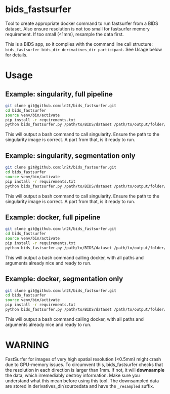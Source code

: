 # bids_fastsurfer

Tool to create appropriate docker command to run fastsurfer from a BIDS dataset.
Also ensure resolution is not too small for fastsurfer memory requirement. If too small (<1mm), resample the data first.

This is a BIDS app, so it complies with the command line call structure: `bids_fastsurfer bids_dir derivatives_dir participant`. See Usage below for details.

# Usage

## Example: singularity, full pipeline

```bash
git clone git@github.com:ln2t/bids_fastsurfer.git
cd bids_fastsurfer
source venv/bin/activate
pip install -r requirements.txt
python bids_fastsurfer.py /path/to/BIDS/dataset /path/to/output/folder/bids_fastsurfer participant --participant_label 42 --singularity
```
This will output a bash command to call singularity.
Ensure the path to the singularity image is correct. A part from that, is it ready to run.

## Example: singularity, segmentation only

```bash
git clone git@github.com:ln2t/bids_fastsurfer.git
cd bids_fastsurfer
source venv/bin/activate
pip install -r requirements.txt
python bids_fastsurfer.py /path/to/BIDS/dataset /path/to/output/folder/bids_fastsurfer participant --participant_label 42 --singularity --seg_only
```
This will output a bash command to call singularity.
Ensure the path to the singularity image is correct. A part from that, is it ready to run.
## Example: docker, full pipeline

```bash
git clone git@github.com:ln2t/bids_fastsurfer.git
cd bids_fastsurfer
source venv/bin/activate
pip install -r requirements.txt
python bids_fastsurfer.py /path/to/BIDS/dataset /path/to/output/folder/bids_fastsurfer participant --participant_label 42 --docker
```
This will output a bash command calling docker, with all paths and arguments already nice and ready to run.

## Example: docker, segmentation only

```bash
git clone git@github.com:ln2t/bids_fastsurfer.git
cd bids_fastsurfer
source venv/bin/activate
pip install -r requirements.txt
python bids_fastsurfer.py /path/to/BIDS/dataset /path/to/output/folder/bids_fastsurfer participant --participant_label 42 --docker --seg_only
```
This will output a bash command calling docker, with all paths and arguments already nice and ready to run.



# WARNING

FastSurfer for images of very high spatial resolution (<0.5mm) might crash due to GPU-memory issues. To circumvent this, bids_fastsurfer checks that the resolution in each direction is larger than 1mm. If not, it will **downsample** the data, which irremediably destroy information. Make sure you understand what this mean before using this tool.
The downsampled data are stored in derivatives_dir/sourcedata and have the `_resampled` suffix.
